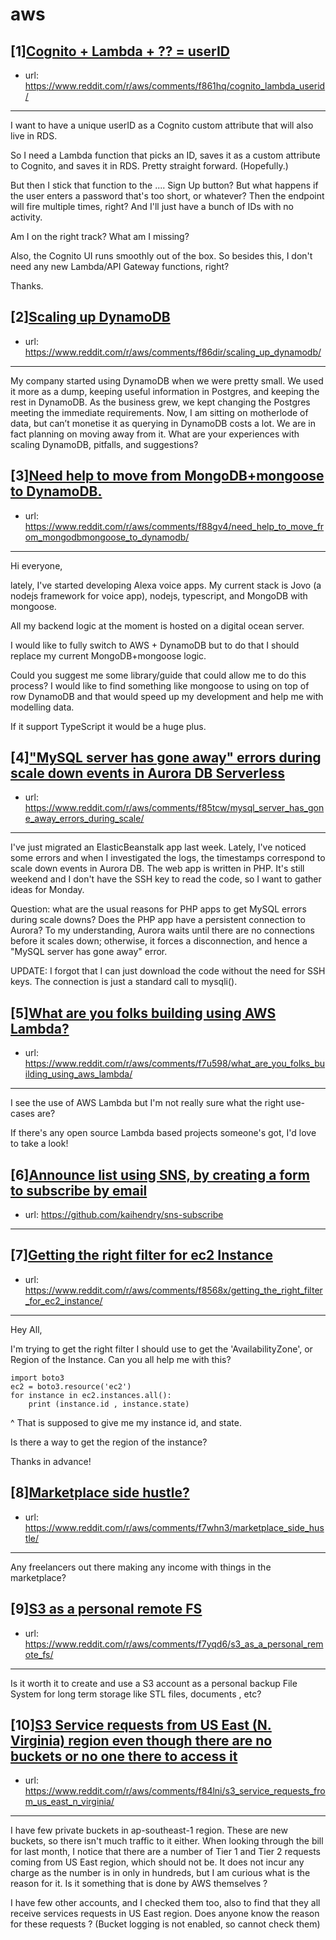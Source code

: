 # aws
## [1][Cognito + Lambda + ?? = userID](https://www.reddit.com/r/aws/comments/f861hq/cognito_lambda_userid/)
- url: https://www.reddit.com/r/aws/comments/f861hq/cognito_lambda_userid/
---
I want to have a unique userID as a Cognito custom attribute that will also live in RDS.

So I need a Lambda function that picks an ID, saves it as a custom attribute to Cognito, and saves it in RDS. Pretty straight forward. (Hopefully.)

But then I stick that function to the .... Sign Up button? But what happens if the user enters a password that's too short, or whatever? Then the endpoint will fire multiple times, right? And I'll just have a bunch of IDs with no activity.

Am I on the right track? What am I missing?

Also, the Cognito UI runs smoothly out of the box. So besides this, I don't need any new Lambda/API Gateway functions, right?

Thanks.
## [2][Scaling up DynamoDB](https://www.reddit.com/r/aws/comments/f86dir/scaling_up_dynamodb/)
- url: https://www.reddit.com/r/aws/comments/f86dir/scaling_up_dynamodb/
---
My company started using DynamoDB when we were pretty small. We used it more as a dump, keeping useful information in Postgres, and keeping the rest in DynamoDB. As the business grew, we kept changing the Postgres meeting the immediate requirements.
Now, I am sitting on motherlode of data, but can’t monetise it as querying in DynamoDB costs a lot. We are in fact planning on moving away from it. 
What are your experiences with scaling DynamoDB, pitfalls, and suggestions?
## [3][Need help to move from MongoDB+mongoose to DynamoDB.](https://www.reddit.com/r/aws/comments/f88gv4/need_help_to_move_from_mongodbmongoose_to_dynamodb/)
- url: https://www.reddit.com/r/aws/comments/f88gv4/need_help_to_move_from_mongodbmongoose_to_dynamodb/
---
Hi everyone,

lately, I've started developing Alexa voice apps. My current stack is Jovo (a nodejs framework for voice app), nodejs, typescript, and MongoDB with mongoose.

All my backend logic at the moment is hosted on a digital ocean server.

I would like to fully switch to AWS + DynamoDB but to do that I should replace my current MongoDB+mongoose logic.

Could you suggest me some library/guide that could allow me to do this process? I would like to find something like mongoose to using on top of row DynamoDB and that would speed up my development and help me with modelling data.

If it support TypeScript it would be a huge plus.
## [4]["MySQL server has gone away" errors during scale down events in Aurora DB Serverless](https://www.reddit.com/r/aws/comments/f85tcw/mysql_server_has_gone_away_errors_during_scale/)
- url: https://www.reddit.com/r/aws/comments/f85tcw/mysql_server_has_gone_away_errors_during_scale/
---
I've just migrated an ElasticBeanstalk app last week. Lately, I've noticed some errors and when I investigated the logs, the timestamps correspond to scale down events in Aurora DB. The web app is written in PHP. It's still weekend and I don't have the SSH key to read the code, so I want to gather ideas for Monday.

Question: what are the usual reasons for PHP apps to get MySQL errors during scale downs? Does the PHP app have a persistent connection to Aurora? To my understanding, Aurora waits until there are no connections before it scales down; otherwise, it forces a disconnection, and hence a "MySQL server has gone away" error. 

UPDATE: I forgot that I can just download the code without the need for SSH keys. The connection is just a standard call to mysqli().
## [5][What are you folks building using AWS Lambda?](https://www.reddit.com/r/aws/comments/f7u598/what_are_you_folks_building_using_aws_lambda/)
- url: https://www.reddit.com/r/aws/comments/f7u598/what_are_you_folks_building_using_aws_lambda/
---
I see the use of AWS Lambda but I'm not really sure what the right use-cases are?  


If there's any open source Lambda based projects someone's got, I'd love to take a look!
## [6][Announce list using SNS, by creating a form to subscribe by email](https://www.reddit.com/r/aws/comments/f814in/announce_list_using_sns_by_creating_a_form_to/)
- url: https://github.com/kaihendry/sns-subscribe
---

## [7][Getting the right filter for ec2 Instance](https://www.reddit.com/r/aws/comments/f8568x/getting_the_right_filter_for_ec2_instance/)
- url: https://www.reddit.com/r/aws/comments/f8568x/getting_the_right_filter_for_ec2_instance/
---
Hey All, 

I'm trying to get the right filter I should use to get the 'AvailabilityZone', or Region of the Instance. Can you all help me with this?

    import boto3
    ec2 = boto3.resource('ec2')
    for instance in ec2.instances.all():
        print (instance.id , instance.state)

\^ That is supposed to give me my instance id, and state. 

Is there a way to get the region of the instance?

Thanks in advance!
## [8][Marketplace side hustle?](https://www.reddit.com/r/aws/comments/f7whn3/marketplace_side_hustle/)
- url: https://www.reddit.com/r/aws/comments/f7whn3/marketplace_side_hustle/
---
Any freelancers out there making any income with things in the marketplace?
## [9][S3 as a personal remote FS](https://www.reddit.com/r/aws/comments/f7yqd6/s3_as_a_personal_remote_fs/)
- url: https://www.reddit.com/r/aws/comments/f7yqd6/s3_as_a_personal_remote_fs/
---
Is it worth it to create and use a S3 account as a personal backup File System for long term storage like STL files, documents , etc?
## [10][S3 Service requests from US East (N. Virginia) region even though there are no buckets or no one there to access it](https://www.reddit.com/r/aws/comments/f84lni/s3_service_requests_from_us_east_n_virginia/)
- url: https://www.reddit.com/r/aws/comments/f84lni/s3_service_requests_from_us_east_n_virginia/
---
I have few private buckets in ap-southeast-1 region. These are new buckets, so there isn't much traffic to it either. When looking through the bill for last month, I notice that there are a number of Tier 1 and Tier 2 requests coming from US East region, which should not be. It does not incur any charge as the number is in only in hundreds, but I am curious what is the reason for it. Is it something that is done by AWS themselves ? 

I have few other accounts, and I checked them too, also to find that they all receive services requests in US East region. Does anyone know the reason for these requests ? (Bucket logging is not enabled, so cannot check them)

